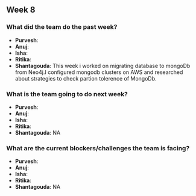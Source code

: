 ## Week 8

### What did the team do the past week?
* **Purvesh**: 
* **Anuj**: 
* **Isha**: 
* **Ritika**: 
* **Shantagouda**: This week i worked on migrating database to mongoDb from Neo4j.I configured mongodb clusters on AWS and researched about strategies to check partion tolerence of MongoDb. 

### What is the team going to do next week?
* **Purvesh**: 
* **Anuj**: 
* **Isha**: 
* **Ritika**: 
* **Shantagouda**: NA

### What are the current blockers/challenges the team is facing?
* **Purvesh**: 
* **Anuj**: 
* **Isha**: 
* **Ritika**: 
* **Shantagouda**: NA

